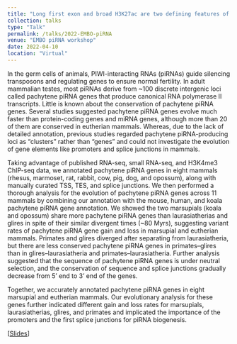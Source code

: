 ```yaml
---
title: "Long first exon and broad H3K27ac are two defining features of Eutherian conserved pachytene piRNA loci"
collection: talks
type: "Talk"
permalink: /talks/2022-EMBO-piRNA
venue: "EMBO piRNA workshop"
date: 2022-04-10
location: "Virtual"
---
```


In the germ cells of animals, PIWI-interacting RNAs (piRNAs) guide silencing transposons and regulating genes to ensure normal fertility. In adult mammalian testes, most piRNAs derive from ~100 discrete intergenic loci called pachytene piRNA genes that produce canonical RNA polymerase II transcripts. Little is known about the conservation of pachytene piRNA genes. Several studies suggested pachytene piRNA genes evolve much faster than protein-coding genes and miRNA genes, although more than 20 of them are conserved in eutherian mammals. Whereas, due to the lack of detailed annotation, previous studies regarded pachytene piRNA-producing loci as “clusters” rather than “genes” and could not investigate the evolution of gene elements like promoters and splice junctions in mammals.  

Taking advantage of published RNA-seq, small RNA-seq, and H3K4me3 ChIP-seq data, we annotated pachytene piRNA genes in eight mammals (rhesus, marmoset, rat, rabbit, cow, pig, dog, and opossum), along with manually curated TSS, TES, and splice junctions. We then performed a thorough analysis for the evolution of pachytene piRNA genes across 11 mammals by combining our annotation with the mouse, human, and koala pachytene piRNA gene annotation. We showed the two marsupials (koala and opossum) share more pachytene piRNA genes than laurasiatherias and glires in spite of their similar divergent times (~80 Myrs), suggesting variant rates of pachytene piRNA gene gain and loss in marsupial and eutherian mammals. Primates and glires diverged after separating from laurasiatheria, but there are less conserved pachytene piRNA genes in primates–glires than in glires–laurasiatheria and primates–laurasiatheria. Further analysis suggested that the sequence of pachytene piRNA genes is under neutral selection, and the conservation of sequence and splice junctions gradually decrease from 5’ end to 3’ end of the genes.  

Together, we accurately annotated pachytene piRNA genes in eight marsupial and eutherian mammals. Our evolutionary analysis for these genes further indicated different gain and loss rates for marsupials, laurasiatherias, glires, and primates and implicated the importance of the promoters and the first splice junctions for piRNA biogenesis.  

[[Slides](/files/Talks-Slides-2022-EMBO-piRNA.pptx)]